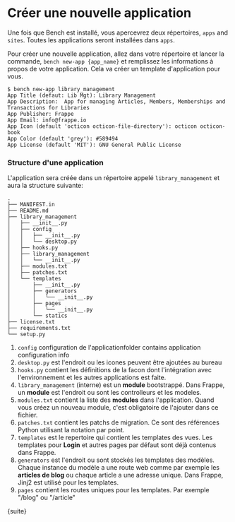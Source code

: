 # Créer une nouvelle application

Une fois que Bench est installé, vous apercevrez deux répertoires, `apps` and `sites`. Toutes les applications seront 
installées dans `apps`.

Pour créer une nouvelle application, allez dans votre répertoire et lancer la commande, `bench new-app {app_name}` et 
remplissez les informations à propos de votre application. Cela va créer un template d'application pour vous.

	$ bench new-app library_management
	App Title (defaut: Lib Mgt): Library Management
	App Description:  App for managing Articles, Members, Memberships and Transactions for Libraries
	App Publisher: Frappe
	App Email: info@frappe.io
	App Icon (default 'octicon octicon-file-directory'): octicon octicon-book
	App Color (default 'grey'): #589494
	App License (default 'MIT'): GNU General Public License

### Structure d'une application

L'application sera créée dans un répertoire appelé `library_management` et aura la structure suivante:

	.
	├── MANIFEST.in
	├── README.md
	├── library_management
	│   ├── __init__.py
	│   ├── config
	│   │   ├── __init__.py
	│   │   └── desktop.py
	│   ├── hooks.py
	│   ├── library_management
	│   │   └── __init__.py
	│   ├── modules.txt
	│   ├── patches.txt
	│   └── templates
	│       ├── __init__.py
	│       ├── generators
	│       │   └── __init__.py
	│       ├── pages
	│       │   └── __init__.py
	│       └── statics
	├── license.txt
	├── requirements.txt
	└── setup.py

1. `config` configuration de l'applicationfolder contains application configuration info
1. `desktop.py` est l'endroit ou les icones peuvent être ajoutées au bureau
1. `hooks.py` contient les définitions de la facon dont l'intégration avec l'environnement et les autres applications est faite.
1. `library_management` (interne) est un **module** bootstrappé. Dans Frappe, un **module** est l'endroit ou sont les controlleurs et les modeles.
1. `modules.txt` contient la liste des **modules** dans l'application. Quand vous créez un nouveau module, c'est obligatoire de l'ajouter dans ce fichier.
1. `patches.txt` contient les patchs de migration. Ce sont des références Python utilisant la notation par point.
1. `templates` est le repertoire qui contient les templates des vues. Les templates pour **Login** et autres pages par défaut sont déjà contenus dans Frappe.
1. `generators` est l'endroit ou sont stockés les templates des modèles. Chaque instance du modèle a une route web comme par exemple les **articles de blog** ou chaque article a une adresse unique. Dans Frappe, Jinj2 est utilisé pour les templates.
1. `pages` contient les routes uniques pour les templates. Par exemple "/blog" ou "/article"

{suite}
